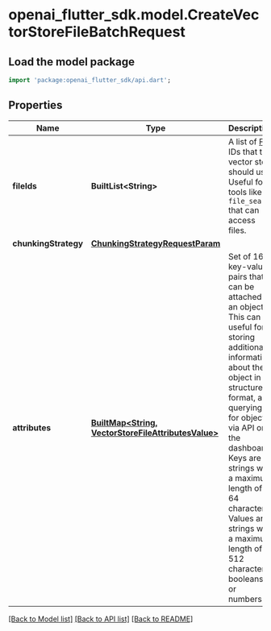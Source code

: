# openai_flutter_sdk.model.CreateVectorStoreFileBatchRequest

## Load the model package
```dart
import 'package:openai_flutter_sdk/api.dart';
```

## Properties
Name | Type | Description | Notes
------------ | ------------- | ------------- | -------------
**fileIds** | **BuiltList&lt;String&gt;** | A list of [File](/docs/api-reference/files) IDs that the vector store should use. Useful for tools like `file_search` that can access files. | 
**chunkingStrategy** | [**ChunkingStrategyRequestParam**](ChunkingStrategyRequestParam.md) |  | [optional] 
**attributes** | [**BuiltMap&lt;String, VectorStoreFileAttributesValue&gt;**](VectorStoreFileAttributesValue.md) | Set of 16 key-value pairs that can be attached to an object. This can be  useful for storing additional information about the object in a structured  format, and querying for objects via API or the dashboard. Keys are strings  with a maximum length of 64 characters. Values are strings with a maximum  length of 512 characters, booleans, or numbers.  | [optional] 

[[Back to Model list]](../README.md#documentation-for-models) [[Back to API list]](../README.md#documentation-for-api-endpoints) [[Back to README]](../README.md)


